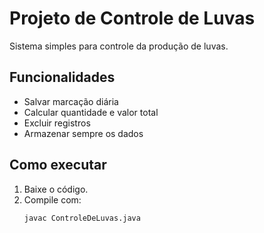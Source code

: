 # Projeto de Controle de Luvas

Sistema simples para controle da produção de luvas.

## Funcionalidades
- Salvar marcação diária
- Calcular quantidade e valor total
- Excluir registros
- Armazenar sempre os dados

## Como executar
1. Baixe o código.
2. Compile com:
   ```bash
   javac ControleDeLuvas.java
